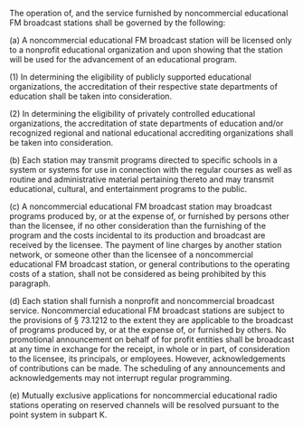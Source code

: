The operation of, and the service furnished by noncommercial educational FM broadcast stations shall be governed by the following:

(a) A noncommercial educational FM broadcast station will be licensed only to a nonprofit educational organization and upon showing that the station will be used for the advancement of an educational program.

(1) In determining the eligibility of publicly supported educational organizations, the accreditation of their respective state departments of education shall be taken into consideration.

(2) In determining the eligibility of privately controlled educational organizations, the accreditation of state departments of education and/or recognized regional and national educational accrediting organizations shall be taken into consideration.

(b) Each station may transmit programs directed to specific schools in a system or systems for use in connection with the regular courses as well as routine and administrative material pertaining thereto and may transmit educational, cultural, and entertainment programs to the public.

(c) A noncommercial educational FM broadcast station may broadcast programs produced by, or at the expense of, or furnished by persons other than the licensee, if no other consideration than the furnishing of the program and the costs incidental to its production and broadcast are received by the licensee. The payment of line charges by another station network, or someone other than the licensee of a noncommercial educational FM broadcast station, or general contributions to the operating costs of a station, shall not be considered as being prohibited by this paragraph.

(d) Each station shall furnish a nonprofit and noncommercial broadcast service. Noncommercial educational FM broadcast stations are subject to the provisions of § 73.1212 to the extent they are applicable to the broadcast of programs produced by, or at the expense of, or furnished by others. No promotional announcement on behalf of for profit entities shall be broadcast at any time in exchange for the receipt, in whole or in part, of consideration to the licensee, its principals, or employees. However, acknowledgements of contributions can be made. The scheduling of any announcements and acknowledgements may not interrupt regular programming.
              

(e) Mutually exclusive applications for noncommercial educational radio stations operating on reserved channels will be resolved pursuant to the point system in subpart K.
              

